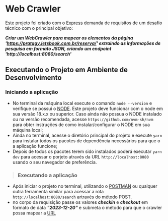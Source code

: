 # Web Crawler

Este projeto foi criado com o [Express](https://expressjs.com/pt-br/) demanda de requisitos de um desafio técnico com o principal objetivo:

***Criar um WebCrawler para mapear os elementos da página 'https://pratagy.letsbook.com.br/reserva/' extraindo as informações de pesquisa em formato JSON, criando um endpoint 'http://localhost:8080/search'***

## Executando o Projeto em Ambiente de Desenvolvimento

### Iniciando a aplicação
- No terminal da máquina local execute o comando `node --version` e verifique se possui o [NODE](https://nodejs.org/). Este projeto deve funcionar com o node em sua versão 18.x.x ou superior. Caso ainda não possua o NODE instalado ou na versão recomendada, acesse `https://github.com/nvm-sh/nvm` para obter instruções de como instalar/configurar o NODE em sua máquina local;
- Ainda no terminal, acesse o diretório principal do projeto e execute `yarn` para instalar todos os pacotes de dependência necessários para que o a aplicação funcione;
- Depois de todos os pacotes terem sido instalados poderá executar `yarn dev` para acessar o porjeto através da URL `http://localhost:8080` usando o seu navegador de preferência.

>### Executando a aplicação
- Após iniciar o projeto no terminal, utilizando o [POSTMAN](https://www.postman.com/) ou qualquer outra ferramenta similar para acessar a rota `http://localhost:8080/search` artravés do método POST.
- no corpo da requisição passe os valores ***checkin*** e ***checkout*** em formato de data ***"2023-12-20"*** e submeta o método para que o crawler possa mapear a [URL](https://pratagy.letsbook.com.br/reserva/selecao-de-quartos?criancas0=&destino=Pratagy+Beach+Resort+All+Inclusive&promocode=&tarifa=&numeroAdultos=2&codigoHotel=12&criancas&codigoCidade&device=Desktop&idioma=pt-BR&moeda=BRL&emailHospede)

